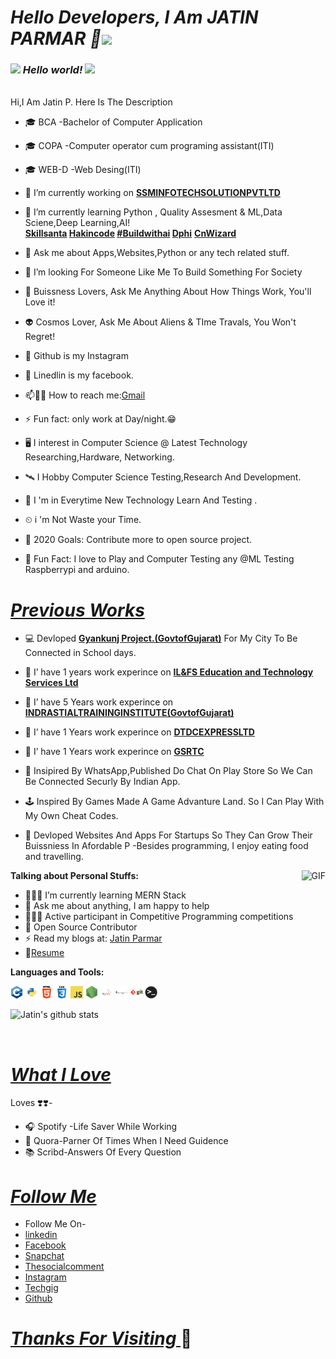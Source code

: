 
# <i> Hello Developers, I Am JATIN PARMAR 👋<img src="https://github.com/TheDudeThatCode/TheDudeThatCode/blob/master/Assets/Developer.gif" width="80px">

### <img src="https://github.com/TheDudeThatCode/TheDudeThatCode/blob/master/Assets/Hi.gif" width="29px"> Hello world!&nbsp;<img src="https://github.com/TheDudeThatCode/TheDudeThatCode/blob/master/Assets/Earth.gif" width="24px">

<br />
 </i></u>
Hi,I Am Jatin P.
Here Is The Description

- 🎓 BCA -Bachelor of Computer Application

- 🎓 COPA -Computer operator cum programing assistant(ITI)

- 🎓 WEB-D -Web Desing(ITI)

- 🔭 I’m currently working on <b>[SSMINFOTECHSOLUTIONPVTLTD](https://www.ssminfotech.biz/)</b>

- 🌱 I’m currently learning Python , Quality Assesment & ML,Data Sciene,Deep Learning,AI! <b><br> [Skillsanta](https://www.skillsanta.com//)</b><b> [Hakincode](https://hakincodes.tech//)</b><b> [#Buildwithai](https://hackmakers.com/aihack//)</b><b> [Dphi](https://dphi.tech//)</b> <b> [CnWizard](www.cnpack.org/showdetail.php?id=862&lang=en/)</b>

- 💬 Ask me about Apps,Websites,Python or any tech related stuff.

- 👯 I’m looking For Someone Like Me To Build Something For Society 

- 💼 Buissness Lovers, Ask Me Anything About How Things Work, You'll Love it!

- 👽 Cosmos Lover, Ask Me About Aliens & TIme Travals, You Won't Regret!

- 🔭 Github is my Instagram

- 🔭 Linedlin is my facebook.

- 📫🧧🔗 How to reach me:[Gmail](https://mail.google.com/mail/u/0/?tab=wm&ogbl#inbox?compose=new/)

- ⚡ Fun fact: only work at Day/night.😁

- 🖥 I interest in Computer Science @ Latest Technology Researching,Hardware,   Networking.

- 🛰 I Hobby Computer Science Testing,Research And Development.

- 📕 I 'm  in Everytime New Technology Learn And Testing .

- ⏲ i 'm Not Waste your Time. 

- 🥇 2020 Goals: Contribute more to open source project.

- 🎃 Fun Fact: I love to Play and Computer Testing any @ML Testing Raspberrypi and arduino.

# <i><u> Previous Works </i></u>
- 💻 Devloped <b>[Gyankunj Project.(GovtofGujarat)](https://gyankunj.gujarat.gov.in/)</b> For My City To Be Connected in School days. 
- 🔭 I’ have 1 years work experince on <b>[IL&FS Education and Technology Services Ltd](https://www.schoolnetindia.com/)</b>
- 🔭 I’ have 5 Years work experince on <b>[INDRASTIALTRAININGINSTITUTE(GovtofGujarat)](https://talimrojgar.gujarat.gov.in/2014/default.aspx#.X5-bpogza1s)</b>
- 🔭 I’ have 1 Years work experince on <b>[DTDCEXPRESSLTD](https://www.dtdc.in/)</b>
- 🔭 I’ have 1 Years work experince on <b>[GSRTC](https://gsrtc.in/site/)</b>

- 📱 Insipired By WhatsApp,Published Do Chat On Play Store So We Can Be Connected Securly By Indian App.
- 🕹 Inspired By Games Made A Game Advanture Land. So I Can Play With My Own Cheat Codes.
- 🤝 Devloped Websites And Apps For Startups So They Can Grow Their Buissniess In Afordable P
-Besides programming, I enjoy eating food and travelling.


<img align="right" alt="GIF" src="https://media.giphy.com/media/L8K62iTDkzGX6/giphy.gif" />
  
**Talking about Personal Stuffs:**

- 👨🏽‍💻 I’m currently learning MERN Stack 
- 💬 Ask me about anything, I am happy to help
- 👨🏽‍💼 Active participant in Competitive Programming competitions
- 🙍  Open Source Contributor
- ⚡️ Read my blogs at: [Jatin Parmar](https://medium.com/@parmarjatin4911)
- 📝[Resume](https://drive.google.com/file/d/14FJa-mcOT-2pnVFXrDGRpKA3GJhpTVk_/view?usp=sharing)

**Languages and Tools:**  

<code><img height="20" src="https://raw.githubusercontent.com/github/explore/80688e429a7d4ef2fca1e82350fe8e3517d3494d/topics/cpp/cpp.png"></code>
<code><img height="20" src="https://raw.githubusercontent.com/github/explore/80688e429a7d4ef2fca1e82350fe8e3517d3494d/topics/python/python.png"></code>
<code><img height="20" src="https://raw.githubusercontent.com/github/explore/80688e429a7d4ef2fca1e82350fe8e3517d3494d/topics/html/html.png"></code>
<code><img height="20" src="https://raw.githubusercontent.com/github/explore/5c058a388828bb5fde0bcafd4bc867b5bb3f26f3/topics/css/css.png"></code>
<code><img height="20" src="https://raw.githubusercontent.com/github/explore/80688e429a7d4ef2fca1e82350fe8e3517d3494d/topics/javascript/javascript.png"></code>
<code><img height="20" src="https://raw.githubusercontent.com/github/explore/80688e429a7d4ef2fca1e82350fe8e3517d3494d/topics/nodejs/nodejs.png"></code>
<code><img height="20" src="https://raw.githubusercontent.com/github/explore/80688e429a7d4ef2fca1e82350fe8e3517d3494d/topics/mysql/mysql.png"></code>
<code><img height="20" src="https://raw.githubusercontent.com/github/explore/80688e429a7d4ef2fca1e82350fe8e3517d3494d/topics/mongodb/mongodb.png"></code>
<code><img height="20" src="https://raw.githubusercontent.com/github/explore/80688e429a7d4ef2fca1e82350fe8e3517d3494d/topics/git/git.png"></code>
<code><img height="20" src="https://raw.githubusercontent.com/github/explore/80688e429a7d4ef2fca1e82350fe8e3517d3494d/topics/terminal/terminal.png"></code>

![Jatin's github stats](https://github-readme-stats.vercel.app/api?username=JHP4911&show_icons=true&hide_border=true)

<br/>


# <i><u>What I Love </i></u>
Loves ❣️❣️-
- 🎧 Spotify -Life Saver While Working
- 🤝 Quora-Parner Of Times When I Need Guidence
- 📚 Scribd-Answers Of Every Question 

# <i><u>Follow Me </i></u>
- Follow Me On-
- [linkedin](https://www.linkedin.com/in/jhparmar/)
- [Facebook](https://www.facebook.com/JATINPARMAR4911/)
- [Snapchat](https://www.snapchat.com/add/Jatin4911/)
- [Thesocialcomment](https://https://thesocialcomment.com/jatinparmar/portfolio/bio)
- [Instagram](https://www.instagram.com/lll_I_AM_JATIN_JALA_lll/)
- [Techgig](https://www.techgig.com/jatinparmar4)
- [Github](https://github.com/JHP4911)

# <i><u>Thanks For Visiting </i></u> 👋 







